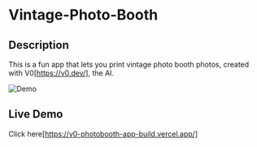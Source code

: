 # Vintage-Photo-Booth

## Description
This is a fun app that lets you print vintage photo booth photos, created with V0[https://v0.dev/], the AI.

![Demo](https://github.com/user-attachments/assets/4440fc31-edda-4d53-a462-5a92103d644e)

## Live Demo
Click here[https://v0-photobooth-app-build.vercel.app/]
